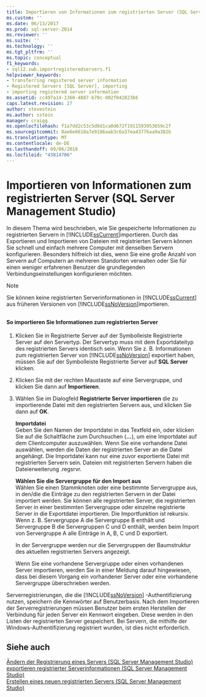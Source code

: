 ```yaml
---
title: Importieren von Informationen zum registrierten Server (SQL Server Management Studio) | Microsoft Docs
ms.custom: ''
ms.date: 06/13/2017
ms.prod: sql-server-2014
ms.reviewer: ''
ms.suite: ''
ms.technology: ''
ms.tgt_pltfrm: ''
ms.topic: conceptual
f1_keywords:
- sql12.swb.importregisteredservers.f1
helpviewer_keywords:
- transferring registered server information
- Registered Servers [SQL Server], importing
- importing registered server information
ms.assetid: cc497a14-1360-4887-b70c-002f042823b6
caps.latest.revision: 27
author: stevestein
ms.author: sstein
manager: craigg
ms.openlocfilehash: f1a7dd2c53c5d0d1ca0d672f1911593953659c2f
ms.sourcegitcommit: 8ae6e6618a7e9186aab3c6a37ea43776aa9a382b
ms.translationtype: MT
ms.contentlocale: de-DE
ms.lasthandoff: 09/06/2018
ms.locfileid: "43814786"
---
```

# <a name="import-registered-server-information-sql-server-management-studio"></a>Importieren von Informationen zum registrierten Server (SQL Server Management Studio)
  In diesem Thema wird beschrieben, wie Sie gespeicherte Informationen zu registrierten Servern in [!INCLUDE[ssCurrent](../../includes/sscurrent-md.md)]importieren. Durch das Exportieren und Importieren von Dateien mit registrierten Servern können Sie schnell und einfach mehrere Computer mit denselben Servern konfigurieren. Besonders hilfreich ist dies, wenn Sie eine große Anzahl von Servern auf Computern an mehreren Standorten verwalten oder Sie für einen weniger erfahrenen Benutzer die grundlegenden Verbindungseinstellungen konfigurieren möchten.  
  
> [!NOTE]  
>  Sie können keine registrierten Serverinformationen in [!INCLUDE[ssCurrent](../../includes/sscurrent-md.md)] aus früheren Versionen von [!INCLUDE[ssNoVersion](../../includes/ssnoversion-md.md)]importieren.  
  
##  <a name="SSMSProcedure"></a>  
  
#### <a name="to-import-registered-server-information"></a>So importieren Sie Informationen zum registrierten Server  
  
1.  Klicken Sie in Registrierte Server auf der Symbolleiste Registrierte Server auf den Servertyp. Der Servertyp muss mit dem Exportdateityp des registrierten Servers identisch sein. Wenn Sie z. B. Informationen zum registrierten Server von [!INCLUDE[ssNoVersion](../../includes/ssnoversion-md.md)] exportiert haben, müssen Sie auf der Symbolleiste Registrierte Server auf **SQL Server** klicken.  
  
2.  Klicken Sie mit der rechten Maustaste auf eine Servergruppe, und klicken Sie dann auf **Importieren**.  
  
3.  Wählen Sie im Dialogfeld **Registrierte Server importieren** die zu importierende Datei mit den registrierten Servern aus, und klicken Sie dann auf **OK**.  
  
     **Importdatei**  
     Geben Sie den Namen der Importdatei in das Textfeld ein, oder klicken Sie auf die Schaltfläche zum Durchsuchen (**...**), um eine Importdatei auf dem Clientcomputer auszuwählen. Wenn Sie eine vorhandene Datei auswählen, werden die Daten der registrierten Server an die Datei angehängt. Die Importdatei kann nur eine zuvor exportierte Datei mit registrierten Servern sein. Dateien mit registrierten Servern haben die Dateierweiterung .regsrvr.  
  
     **Wählen Sie die Servergruppe für den Import aus**  
     Wählen Sie einen Stammknoten oder eine bestimmte Servergruppe aus, in den/die die Einträge zu den registrierten Servern in der Datei importiert werden. Sie können alle registrierten Server, die registrierten Server in einer bestimmten Servergruppe oder einzelne registrierte Server in die Exportdatei importieren. Die Importfunktion ist rekursiv. Wenn z. B. Servergruppe A die Servergruppe B enthält und Servergruppe B die Servergruppen C und D enthält, werden beim Import von Servergruppe A alle Einträge in A, B, C und D exportiert.  
  
     In der Servergruppe werden nur die Servergruppen der Baumstruktur des aktuellen registrierten Servers angezeigt.  
  
     Wenn Sie eine vorhandene Servergruppe oder einen vorhandenen Server importieren, werden Sie in einer Meldung darauf hingewiesen, dass bei diesem Vorgang ein vorhandener Server oder eine vorhandene Servergruppe überschrieben werden.  
  
 Serverregistrierungen, die die [!INCLUDE[ssNoVersion](../../includes/ssnoversion-md.md)] -Authentifizierung nutzen, speichern die Kennwörter auf Benutzerbasis. Nach dem Importieren der Serverregistrierungen müssen Benutzer beim ersten Herstellen der Verbindung für jeden Server ein Kennwort eingeben. Diese werden in den Listen der registrierten Server gespeichert. Bei Servern, die mithilfe der Windows-Authentifizierung registriert wurden, ist dies nicht erforderlich.  
  
## <a name="see-also"></a>Siehe auch  
 [Ändern der Registrierung eines Servers &#40;SQL Server Management Studio&#41; ](change-a-server-s-registration-sql-server-management-studio.md) [exportieren registrierter Serverinformationen &#40;SQL Server Management Studio&#41;](export-registered-server-information-sql-server-management-studio.md)   
 [Erstellen eines neuen registrierten Servers &#40;SQL Server Management Studio&#41;](create-a-new-registered-server-sql-server-management-studio.md)  
  
  
